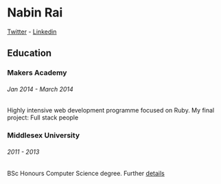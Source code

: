 Nabin Rai
=========

[Twitter] - [Linkedin]


Education
---------

### Makers Academy
###### Jan 2014 - March 2014
Highly intensive web development programme focused on Ruby. 
My final project: Full stack people


### Middlesex University
###### 2011 - 2013
BSc Honours Computer Science degree. Further [details]




[Twitter]: https://twitter.com/nabinrai369
[Linkedin]: http://www.linkedin.com/profile/view?id=235773751&trk=nav_responsive_tab_profile
[details]: http://www.mdx.ac.uk/courses/undergraduate/computing_it/computer_science_bsc.aspx
